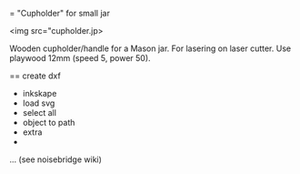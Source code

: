 = "Cupholder" for small jar

<img src="cupholder.jp>

Wooden cupholder/handle for a Mason jar. For lasering on laser cutter. Use playwood 12mm (speed 5, power 50). 

== create dxf

- inkskape
- load svg
- select all
- object to path
- extra
- 
...
(see noisebridge wiki)


